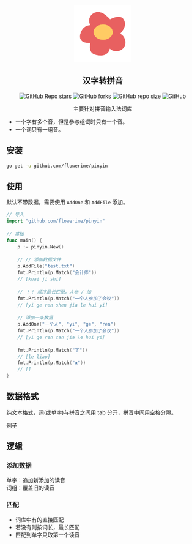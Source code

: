 <div align="center">

<img src="logo.png"  width="150" height="150"> </img>

## 汉字转拼音

[![GitHub Repo stars](https://img.shields.io/github/stars/flowerime/pinyin)](https://github.com/flowerime/pinyin/stargazers)
[![GitHub forks](https://img.shields.io/github/forks/flowerime/pinyin)](https://github.com/flowerime/pinyin/network/members)
![GitHub repo size](https://img.shields.io/github/repo-size/flowerime/pinyin)
![GitHub](https://img.shields.io/github/license/flowerime/pinyin)

主要针对拼音输入法词库

</div>

- 一个字有多个音，但是参与组词时只有一个音。
- 一个词只有一组音。

## 安装

```sh
go get -u github.com/flowerime/pinyin
```

## 使用

默认不带数据，需要使用 `AddOne` 和 `AddFile` 添加。

```go
// 导入
import "github.com/flowerime/pinyin"

// 基础
func main() {
	p := pinyin.New()

	// // 添加数据文件
	p.AddFile("test.txt")
	fmt.Println(p.Match("会计师"))
	// [kuai ji shi]

	// ！！ 顺序最长匹配，人参 / 加
	fmt.Println(p.Match("一个人参加了会议"))
	// [yi ge ren shen jia le hui yi]

	// 添加一条数据
	p.AddOne("一个人", "yi", "ge", "ren")
	fmt.Println(p.Match("一个人参加了会议"))
	// [yi ge ren can jia le hui yi]

	fmt.Println(p.Match("了"))
	// [le liao]
	fmt.Println(p.Match("α"))
	// []
}

```

## 数据格式

纯文本格式，词(或单字)与拼音之间用 tab 分开，拼音中间用空格分隔。

[例子](test.txt)

## 逻辑

### 添加数据

单字：追加新添加的读音  
词组：覆盖旧的读音

### 匹配

- 词库中有的直接匹配
- 若没有则按词长，最长匹配
- 匹配到单字只取第一个读音

